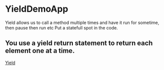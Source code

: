 # YieldDemoApp
Yield allows us to call a method multiple times and have it run for sometime, then pause then run etc
Put a statefull spot in the code.

## You use a yield return statement to return each element one at a time.
[Yield](https://docs.microsoft.com/en-us/dotnet/csharp/language-reference/keywords/yield)
